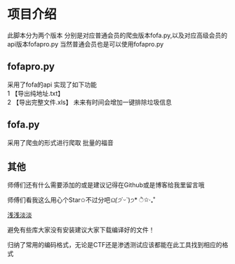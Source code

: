 # 项目介绍

此脚本分为两个版本
分别是对应普通会员的爬虫版本fofa.py,以及对应高级会员的api版本fofapro.py
当然普通会员也是可以使用fofapro.py

## fofapro.py

采用了fofa的api
实现了如下功能  
1 【导出纯地址.txt】  
2 【导出完整文件.xls】
未来有时间会增加一键排除垃圾信息  

## fofa.py
采用了爬虫的形式进行爬取
批量的福音

## 其他

师傅们还有什么需要添加的或是建议记得在Github或是博客给我里留言哦

师傅们看我这么用心个Star✩不过分吧*ଘ(੭*ˊᵕˋ)੭* ੈ✩‧₊˚

[浅浅淡淡](https://hellohy.top/)

避免有些库大家没有安装建议大家下载编译好的文件！

归纳了常用的编码格式，无论是CTF还是渗透测试应该都能在此工具找到相应的格式
